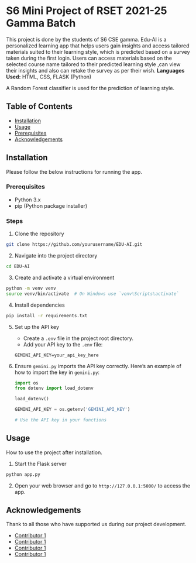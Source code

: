 # S6 Mini Project of RSET 2021-25 Gamma Batch

This project is done by the students of S6 CSE gamma. Edu-AI is a personalized learning app that helps users gain insights and access tailored materials suited to their learning style, which is predicted based on a survey taken during the first login. Users can access materials based on the selected course name tailored to their predicted learning style ,can view their insights and also can retake the survey as per their wish.
**Languages Used:** HTML, CSS, FLASK (Python)

A Random Forest classifier is used for the prediction of learning style.


## Table of Contents

- [Installation](#installation)
- [Usage](#usage)
- [Prerequisites](#prerequisites)
- [Acknowledgements](#acknowledgements)

## Installation
Please follow the below instructions for running the app.

### Prerequisites

- Python 3.x
- pip (Python package installer)

### Steps

1. Clone the repository

```bash
git clone https://github.com/yourusername/EDU-AI.git
```

2. Navigate into the project directory

```bash
cd EDU-AI
```

3. Create and activate a virtual environment

```bash
python -m venv venv
source venv/bin/activate  # On Windows use `venv\Scripts\activate`
```

4. Install dependencies

```bash
pip install -r requirements.txt
```

5. Set up the API key

   - Create a `.env` file in the project root directory.
   - Add your API key to the `.env` file:

   ```env
   GEMINI_API_KEY=your_api_key_here
   ```

6. Ensure `gemini.py` imports the API key correctly. Here’s an example of how to import the key in `gemini.py`:

   ```python
   import os
   from dotenv import load_dotenv

   load_dotenv()

   GEMINI_API_KEY = os.getenv('GEMINI_API_KEY')

   # Use the API key in your functions
   ```

## Usage

How to use the project after installation.

1. Start the Flask server

```bash
python app.py
```

2. Open your web browser and go to `http://127.0.0.1:5000/` to access the app.



## Acknowledgements

Thank to all those who have supported us during our project development.

- [Contributor 1](https://github.com/tojonoy)
- [Contributor 1](https://github.com/thomas0035)
- [Contributor 1](https://github.com/theresejoe)
- [Contributor 1](https://github.com/sairasunny)

```

